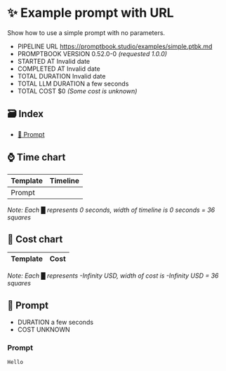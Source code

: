 # ✨ Example prompt with URL

Show how to use a simple prompt with no parameters.

-   PIPELINE URL https://promptbook.studio/examples/simple.ptbk.md
-   PROMPTBOOK VERSION 0.52.0-0 _(requested 1.0.0)_
-   STARTED AT Invalid date
-   COMPLETED AT Invalid date
-   TOTAL DURATION Invalid date
-   TOTAL LLM DURATION a few seconds
-   TOTAL COST $0 _(Some cost is unknown)_

## 🗃 Index

-   [💬 Prompt](#-prompt)

## ⌚ Time chart

| Template | Timeline |
| -------- | -------- |
| Prompt   |          |

_Note: Each █ represents 0 seconds, width of timeline is 0 seconds = 36 squares_

## 💸 Cost chart

| Template | Cost |
| -------- | ---- |

_Note: Each █ represents -Infinity USD, width of cost is -Infinity USD = 36 squares_

## 💬 Prompt

-   DURATION a few seconds
-   COST UNKNOWN

### Prompt

```
Hello
```
